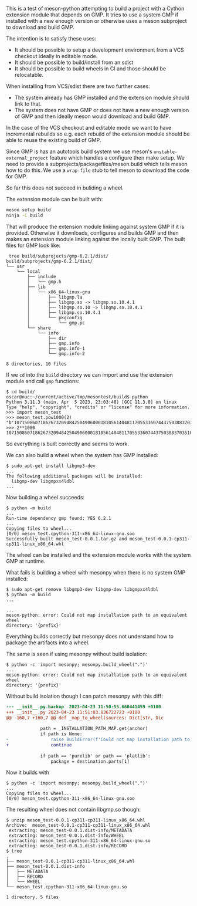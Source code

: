 This is a test of meson-python attempting to build a project with a Cython
extension module that depends on GMP. It tries to use a system GMP if installed
with a new enough version or otherwise uses a meson subproject to download and
build GMP.

The intention is to satisfy these uses:

- It should be possible to setup a development environment from a VCS checkout
  ideally in editable mode.
- It should be possible to build/install from an sdist
- It should be possible to build wheels in CI and those should be relocatable.

When installing from VCS/sdist there are two further cases:

- The system already has GMP installed and the extension module should link to
  that.
- The system does not have GMP or does not have a new enough version of GMP and
  then ideally meson would download and build GMP.

In the case of the VCS checkout and editable mode we want to have incremental
rebuilds so e.g. each rebuild of the extension module should be able to reuse
the existing build of GMP.

Since GMP is has an autotools build system we use meson's
`unstable-external_project` feature which handles a configure then make setup.
We need to provide a subprojects/packagefiles/meson.build which tells meson how
to do this. We use a `wrap-file` stub to tell meson to download the code for
GMP.

So far this does not succeed in buliding a wheel.

The extension module can be built with:
```bash
meson setup build
ninja -C build
```
That will produce the extension module linking against system GMP if it is
provided. Otherwise it downloads, configures and builds GMP and then makes an
extension module linking against the locally built GMP. The built files for GMP
look like:
```console
 tree build/subprojects/gmp-6.2.1/dist/
build/subprojects/gmp-6.2.1/dist/
└── usr
    └── local
        ├── include
        │   └── gmp.h
        ├── lib
        │   └── x86_64-linux-gnu
        │       ├── libgmp.la
        │       ├── libgmp.so -> libgmp.so.10.4.1
        │       ├── libgmp.so.10 -> libgmp.so.10.4.1
        │       ├── libgmp.so.10.4.1
        │       └── pkgconfig
        │           └── gmp.pc
        └── share
            └── info
                ├── dir
                ├── gmp.info
                ├── gmp.info-1
                └── gmp.info-2

8 directories, 10 files
```
If we `cd` into the `build` directory we can import and use the extension
module and call `gmp` functions:
```console
$ cd build/
oscar@nuc:~/current/active/tmp/mesontest/build$ python
Python 3.11.3 (main, Apr  5 2023, 23:03:48) [GCC 11.3.0] on linux
Type "help", "copyright", "credits" or "license" for more information.
>>> import meson_test
>>> meson_test.pow1000(2)
"b'10715086071862673209484250490600018105614048117055336074437503883703510511249361224931983788156958581275946729175531468251871452856923140435984577574698574803934567774824230985421074605062371141877954182153046474983581941267398767559165543946077062914571196477686542167660429831652624386837205668069376'"
>>> 2**1000
10715086071862673209484250490600018105614048117055336074437503883703510511249361224931983788156958581275946729175531468251871452856923140435984577574698574803934567774824230985421074605062371141877954182153046474983581941267398767559165543946077062914571196477686542167660429831652624386837205668069376
```
So everything is built correctly and seems to work.

We can also build a wheel when the system has GMP installed:
```console
$ sudo apt-get install libgmp3-dev
...
The following additional packages will be installed:
  libgmp-dev libgmpxx4ldbl
...
```
Now building a wheel succeeds:
```console
$ python -m build
...
Run-time dependency gmp found: YES 6.2.1
...
Copying files to wheel...
[0/0] meson_test.cpython-311-x86_64-linux-gnu.soo                                                
Successfully built meson_test-0.0.1.tar.gz and meson_test-0.0.1-cp311-cp311-linux_x86_64.whl
```
The wheel can be installed and the extension module works with the system GMP
at runtime.

What fails is building a wheel with mesonpy when there is no system GMP
installed:
```console
$ sudo apt-get remove libgmp3-dev libgmp-dev libgmpxx4ldbl
$ python -m build
...

...
meson-python: error: Could not map installation path to an equivalent wheel
directory: '{prefix}'
```
Everything builds correctly but mesonpy does not understand how to package the
artifacts into a wheel.

The same is seen if using mesonpy without build isolation:
```console
$ python -c 'import mesonpy; mesonpy.build_wheel(".")'
...
meson-python: error: Could not map installation path to an equivalent wheel
directory: '{prefix}'
```
Without build isolation though I can patch mesonpy with this diff:
```diff
--- __init__.py.backup	2023-04-23 11:50:55.660441459 +0100
+++ __init__.py	2023-04-23 11:51:03.836722723 +0100
@@ -160,7 +160,7 @@ def _map_to_wheel(sources: Dict[str, Dic
 
             path = _INSTALLATION_PATH_MAP.get(anchor)
             if path is None:
-                raise BuildError(f'Could not map installation path to an equivalent wheel directory: {str(destination)!r}')
+                continue
 
             if path == 'purelib' or path == 'platlib':
                 package = destination.parts[1]

```
Now it builds with
```console
$ python -c 'import mesonpy; mesonpy.build_wheel(".")'
...
Copying files to wheel...
[0/0] meson_test.cpython-311-x86_64-linux-gnu.soo
```
The resulting wheel does not contain libgmp.so though:
```console
$ unzip meson_test-0.0.1-cp311-cp311-linux_x86_64.whl 
Archive:  meson_test-0.0.1-cp311-cp311-linux_x86_64.whl
 extracting: meson_test-0.0.1.dist-info/METADATA  
 extracting: meson_test-0.0.1.dist-info/WHEEL  
 extracting: meson_test.cpython-311-x86_64-linux-gnu.so  
 extracting: meson_test-0.0.1.dist-info/RECORD  
$ tree
.
├── meson_test-0.0.1-cp311-cp311-linux_x86_64.whl
├── meson_test-0.0.1.dist-info
│   ├── METADATA
│   ├── RECORD
│   └── WHEEL
└── meson_test.cpython-311-x86_64-linux-gnu.so

1 directory, 5 files
```

